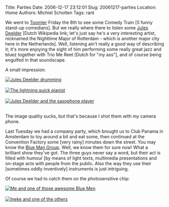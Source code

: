Title: Parties
Date: 2006-12-17 23:12:01
Slug: 20061217-parties
Location: Home
Authors: Michiel Scholten
Tags: rant

<p>We went to <a href="http://www.toomler.nl/">Toomler</a> Friday the 8th to see some Comedy Train [5 funny stand-up comedians]. But we really where there to listen some <a href="http://nl.wikipedia.org/wiki/Jules_Deelder">Jules Deelder</a> [Dutch Wikipedia link; let's just say he's a very interesting artist, nicknamed the Nighttime Major of Rotterdam - which is another major city here in the Netherlands]. Well, listening ain't really a good way of describing it; it's more enjoying the sight of him performing some really great jazz and bluez together with Trio Me Reet [Dutch for "my ass"], and of course being engulfed in that soundscape.</p>

<p>A small impression:</p>

<div class="content-image"><div><a href="http://aquariusoft.org/~mbscholt/images/content/20061208_jules_deelder_01.jpg"><img src="http://aquariusoft.org/~mbscholt/images/content/20061208_jules_deelder_01_small.jpg" alt="Jules Deelder drumming" title="Jules Deelder drumming" /></a></div></div>
<br style="clear: both;" />

<div class="content-image"><div><a href="http://aquariusoft.org/~mbscholt/images/content/20061208_jules_deelder_02.jpg"><img src="http://aquariusoft.org/~mbscholt/images/content/20061208_jules_deelder_02_small.jpg" alt="The lightning quick pianist" title="The lightning quick pianist" /></a></div></div>
<br style="clear: both;" />

<div class="content-image"><div><a href="http://aquariusoft.org/~mbscholt/images/content/20061208_jules_deelder_03.jpg"><img src="http://aquariusoft.org/~mbscholt/images/content/20061208_jules_deelder_03_small.jpg" alt="Jules Deelder and the saxophone player" title="Jules Deelder  and the saxophone player" /></a></div></div>
<br style="clear: both;" />

<p>The image quality sucks, but that's because I shot them with my camera phone.</p>

<p>Last Tuesday we had a company party, which brought us to Club Panama in Amsterdam to toy around a bit and eat some, then continued at the Convention Factory some [very rainy] minutes down the street. You may know the <a href="http://en.wikipedia.org/wiki/Blue_Man_Group">Blue Man Group</a>. Well, we know them for sure now! What a brilliant show they've got. The three guys never say a word, but their act is filled with humour [by means of light texts, multimedia presentations and on-stage acts with people from the public. Also the way they use their [sometimes oddly inventively] instruments is just intriguing.</p>

<p>Of course we had to catch them on the photosensitive chip:</p>

<div class="content-image"><div><a href="http://aquariusoft.org/~mbscholt/images/content/20061212_me_and_blue_man.jpg"><img src="http://aquariusoft.org/~mbscholt/images/content/20061212_me_and_blue_man_small.jpg" alt="Me and one of those awesome Blue Men" title="Me and one of those awesome Blue Men" /></a></div></div>
<br style="clear: both;" />

<div class="content-image"><div><a href="http://aquariusoft.org/~mbscholt/images/content/20061212_ineke_and_blue_man.jpg"><img src="http://aquariusoft.org/~mbscholt/images/content/20061212_ineke_and_blue_man_small.jpg" alt="Ineke and one of the others" title="Ineke and one of the others" /></a></div></div>
<br style="clear: both;" />

